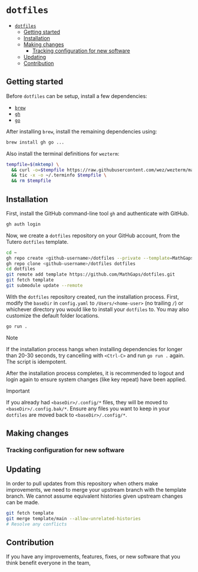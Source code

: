 # `dotfiles`

<!--toc:start-->

- [`dotfiles`](#dotfiles)
  - [Getting started](#getting-started)
  - [Installation](#installation)
  - [Making changes](#making-changes)
    - [Tracking configuration for new software](#tracking-configuration-for-new-software)
  - [Updating](#updating)
  - [Contribution](#contribution)
  <!--toc:end-->

## Getting started

Before `dotfiles` can be setup, install a few dependencies:

- [`brew`](https://brew.sh/)
- [`gh`](https://docs.github.com/en/github-cli/github-cli/quickstart)
- [`go`](https://go.dev/doc/install)

After installing `brew`, install the remaining dependencies using:

```bash
brew install gh go ...
```

Also install the terminal definitions for `wezterm`:

```bash
tempfile=$(mktemp) \
  && curl -o=$tempfile https://raw.githubusercontent.com/wez/wezterm/main/termwiz/data/wezterm.terminfo \
  && tic -x -o ~/.terminfo $tempfile \
  && rm $tempfile
```

## Installation

First, install the GitHub command-line tool `gh` and authenticate with GitHub.

```bash
gh auth login
```

Now, we create a `dotfiles` repository on your GitHub account, from the Tutero `dotfiles` template.

```bash
cd ~
gh repo create <github-username>/dotfiles --private --template=MathGaps/dotfiles
gh repo clone <github-username>/dotfiles dotfiles
cd dotfiles
git remote add template https://github.com/MathGaps/dotfiles.git
git fetch template
git submodule update --remote
```

With the `dotfiles` repository created, run the installation process. First, modify the `baseDir` in `config.yaml` to `/Users/<home-user>` (no trailing `/`) or whichever directory you would like to install your `dotfiles` to. You may also customize the default folder locations.

```bash
go run .
```

> [!NOTE]
> If the installation process hangs when installing dependencies for longer than 20-30 seconds, try cancelling with `<Ctrl-C>` and run `go run .` again. The script is idempotent.

After the installation process completes, it is recommended to logout and login again to ensure system changes (like key repeat) have been applied.

> [!IMPORTANT]
> If you already had `<baseDir>/.config/*` files, they will be moved to `<baseDir>/.config.bak/*`. Ensure any files you want to keep in your `dotfiles` are moved back to `<baseDir>/.config/*`.

## Making changes

### Tracking configuration for new software

## Updating

In order to pull updates from this repository when others make improvements, we need to merge your upstream branch with the template branch. We cannot assume equivalent histories given upstream changes can be made.

```bash
git fetch template
git merge template/main --allow-unrelated-histories
# Resolve any conflicts
```

## Contribution

If you have any improvements, features, fixes, or new software that you think benefit everyone in the team,
